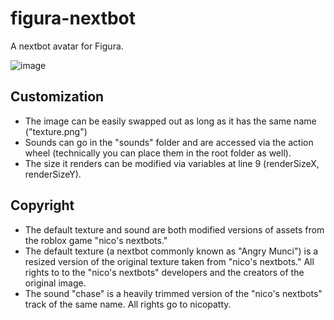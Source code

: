 # figura-nextbot
A nextbot avatar for Figura.

![image](https://github.com/EmeraldImpulse7/figura-nextbot/assets/61766021/abe65513-216c-467e-a1dd-be2a2ed89e26)

## Customization
- The image can be easily swapped out as long as it has the same name ("texture.png")
- Sounds can go in the "sounds" folder and are accessed via the action wheel (technically you can place them in the root folder as well).
- The size it renders can be modified via variables at line 9 (renderSizeX, renderSizeY).

## Copyright
- The default texture and sound are both modified versions of assets from the roblox game "nico's nextbots."
- The default texture (a nextbot commonly known as "Angry Munci") is a resized version of the original texture taken from "nico's nextbots." All rights to to the "nico's nextbots" developers and the creators of the original image.
- The sound "chase" is a heavily trimmed version of the "nico's nextbots" track of the same name. All rights go to nicopatty.
